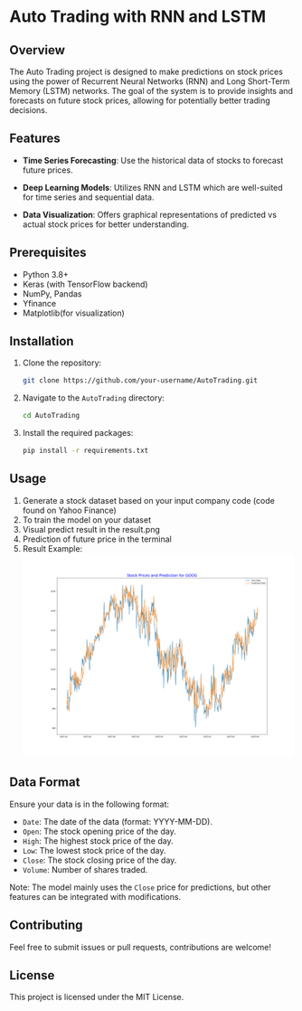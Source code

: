 # Auto Trading with RNN and LSTM

## Overview

The Auto Trading project is designed to make predictions on stock prices using the power of Recurrent Neural Networks (RNN) and Long Short-Term Memory (LSTM) networks. The goal of the system is to provide insights and forecasts on future stock prices, allowing for potentially better trading decisions.

## Features

- **Time Series Forecasting**: Use the historical data of stocks to forecast future prices.
  
- **Deep Learning Models**: Utilizes RNN and LSTM which are well-suited for time series and sequential data.
  
- **Data Visualization**: Offers graphical representations of predicted vs actual stock prices for better understanding.

## Prerequisites

- Python 3.8+
- Keras (with TensorFlow backend)
- NumPy, Pandas
- Yfinance
- Matplotlib(for visualization)

## Installation

1. Clone the repository:
   ``` bash
   git clone https://github.com/your-username/AutoTrading.git
   ```
2. Navigate to the `AutoTrading` directory:
    ```bash
    cd AutoTrading
    ```
3. Install the required packages:
    ```bash
    pip install -r requirements.txt
    ```

## Usage

1. Generate a stock dataset based on your input company code (code found on Yahoo Finance)
2. To train the model on your dataset
3. Visual predict result in the result.png
4. Prediction of future price in the terminal
5. Result Example:
 ![Result_Example](imag/result.png)


## Data Format

Ensure your data is in the following format:


- `Date`: The date of the data (format: YYYY-MM-DD).
- `Open`: The stock opening price of the day.
- `High`: The highest stock price of the day.
- `Low`: The lowest stock price of the day.
- `Close`: The stock closing price of the day.
- `Volume`: Number of shares traded.

Note: The model mainly uses the `Close` price for predictions, but other features can be integrated with modifications.

## Contributing

Feel free to submit issues or pull requests, contributions are welcome!

## License

This project is licensed under the MIT License.

